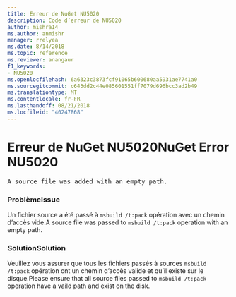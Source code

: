 ```yaml
---
title: Erreur de NuGet NU5020
description: Code d’erreur de NU5020
author: mishra14
ms.author: anmishr
manager: rrelyea
ms.date: 8/14/2018
ms.topic: reference
ms.reviewer: anangaur
f1_keywords:
- NU5020
ms.openlocfilehash: 6a6323c3873fcf91065b600680aa5931ae7741a0
ms.sourcegitcommit: c643dd2c44e085601551ff7079d696bcc3ad2b49
ms.translationtype: MT
ms.contentlocale: fr-FR
ms.lasthandoff: 08/21/2018
ms.locfileid: "40247868"
---
```

# <a name="nuget-error-nu5020"></a><span data-ttu-id="54160-103">Erreur de NuGet NU5020</span><span class="sxs-lookup"><span data-stu-id="54160-103">NuGet Error NU5020</span></span>
<pre>A source file was added with an empty path.</pre>

### <a name="issue"></a><span data-ttu-id="54160-104">Problème</span><span class="sxs-lookup"><span data-stu-id="54160-104">Issue</span></span>

<span data-ttu-id="54160-105">Un fichier source a été passé à `msbuild /t:pack` opération avec un chemin d’accès vide.</span><span class="sxs-lookup"><span data-stu-id="54160-105">A source file was passed to `msbuild /t:pack` operation with an empty path.</span></span>


### <a name="solution"></a><span data-ttu-id="54160-106">Solution</span><span class="sxs-lookup"><span data-stu-id="54160-106">Solution</span></span>

<span data-ttu-id="54160-107">Veuillez vous assurer que tous les fichiers passés à sources `msbuild /t:pack` opération ont un chemin d’accès valide et qu’il existe sur le disque.</span><span class="sxs-lookup"><span data-stu-id="54160-107">Please ensure that all source files passed to `msbuild /t:pack` operation have a vaild path and exist on the disk.</span></span>

